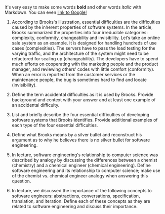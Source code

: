 It's very easy to make some words **bold** and other words *italic* with Markdown. You can even [link to Google!](http://google.com)

1. According to Brooks's illustration, essential difficulties are the difficulties caused by the inherent properties of software systems. In the article, Brooks summarized the properties into four irreducible categories: complexity, conformity, changeability and invisibility. Let’s take an online sale system as an example. It is designed for handling hundreds of use cases (complexities). The servers have to pass the load testing for the varying traffic, and the architecture of the system might need to be refactored for scaling up (changeability). The developers have to spend much efforts on cooperating with the marketing people and the product manager, and reviewing others’ codes with little comfort (conformity). When an error is reported from the customer services or the maintenance people, the bug is sometimes hard to find and locate (invisibility).

1. Define the term accidental difficulties as it is used by Brooks. Provide background and context with your answer and at least one example of an accidental difficulty.
1. List and briefly describe the four essential difficulties of developing software systems that Brooks identifies. Provide additional examples of each type of the four essential difficulties.
1. Define what Brooks means by a silver bullet and reconstruct his argument as to why he believes there is no silver bullet for software engineering.
1. In lecture, software engineering's relationship to computer science was described by analogy by discussing the differences between a chemist (chemistry) and a chemical engineer (chemical engineering). Define software engineering and its relationship to computer science; make use of the chemist vs. chemical engineer analogy when answering this question.
1. In lecture, we discussed the importance of the following concepts to software engineers: abstractions, conversations, specification, translation, and iteration. Define each of these concepts as they are related to software engineering and discuss their importance.

